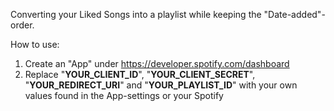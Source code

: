 Converting your Liked Songs into a playlist while keeping the "Date-added"-order.

How to use:
1. Create an "App" under <https://developer.spotify.com/dashboard>
2. Replace "**YOUR_CLIENT_ID**", "**YOUR_CLIENT_SECRET**", "**YOUR_REDIRECT_URI**" and "**YOUR_PLAYLIST_ID**" with your own values found in the App-settings or your Spotify
